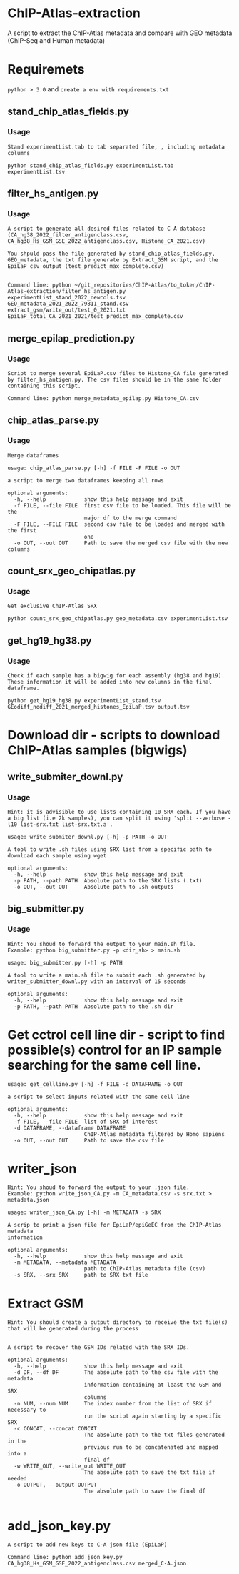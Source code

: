 # ChIP-Atlas-extraction
A script to extract the ChIP-Atlas metadata and compare with GEO metadata (ChIP-Seq and Human metadata)

# Requiremets

```python > 3.0``` and ```create a env with requirements.txt```

## stand_chip_atlas_fields.py

### Usage

```
Stand experimentList.tab to tab separated file, , including metadata columns

python stand_chip_atlas_fields.py experimentList.tab experimentList.tsv
```


## filter_hs_antigen.py

### Usage

```
A script to generate all desired files related to C-A database (CA_hg38_2022_filter_antigenclass.csv, CA_hg38_Hs_GSM_GSE_2022_antigenclass.csv, Histone_CA_2021.csv) 

You shpuld pass the file generated by stand_chip_atlas_fields.py, GEO_metadata, the txt file generate by Extract_GSM script, and the EpiLaP csv output (test_predict_max_complete.csv)


Command line: python ~/git_repositories/ChIP-Atlas/to_token/ChIP-Atlas-extraction/filter_hs_antigen.py experimentList_stand_2022_newcols.tsv GEO_metadata_2021_2022_79811_stand.csv extract_gsm/write_out/test_0_2021.txt EpiLaP_total_CA_2021_2021/test_predict_max_complete.csv
```

## merge_epilap_prediction.py
### Usage

```
Script to merge several EpiLaP.csv files to Histone_CA file generated by filter_hs_antigen.py. The csv files should be in the same folder containing this script.

Command line: python merge_metadata_epilap.py Histone_CA.csv

```

## chip_atlas_parse.py

### Usage

```
Merge dataframes

usage: chip_atlas_parse.py [-h] -f FILE -F FILE -o OUT

a script to merge two dataframes keeping all rows

optional arguments:
  -h, --help            show this help message and exit
  -f FILE, --file FILE  first csv file to be loaded. This file will be the
                        major df to the merge command
  -F FILE, --FILE FILE  second csv file to be loaded and merged with the first
                        one
  -o OUT, --out OUT     Path to save the merged csv file with the new columns
```

## count_srx_geo_chipatlas.py

### Usage

```
Get exclusive ChIP-Atlas SRX

python count_srx_geo_chipatlas.py geo_metadata.csv experimentList.tsv
```


## get_hg19_hg38.py

### Usage

```
Check if each sample has a bigwig for each assembly (hg38 and hg19). These information it will be added into new columns in the final dataframe.

python get_hg19_hg38.py experimentList_stand.tsv GEodiff_nodiff_2021_merged_histones_EpiLaP.tsv output.tsv
```

# Download dir - scripts to download ChIP-Atlas samples (bigwigs)

## write_submiter_downl.py

### Usage

```
Hint: it is advisible to use lists containing 10 SRX each. If you have a big list (i.e 2k samples), you can split it using 'split --verbose -l10 list-srx.txt list-srx.txt.a'.

usage: write_submiter_downl.py [-h] -p PATH -o OUT

A tool to write .sh files using SRX list from a specific path to download each sample using wget

optional arguments:
  -h, --help            show this help message and exit
  -p PATH, --path PATH  Absolute path to the SRX lists (.txt)
  -o OUT, --out OUT     Absolute path to .sh outputs
  ```

## big_submitter.py

### Usage

```
Hint: You shoud to forward the output to your main.sh file. 
Example: python big_submitter.py -p <dir_sh> > main.sh

usage: big_submitter.py [-h] -p PATH

A tool to write a main.sh file to submit each .sh generated by
writer_submitter_downl.py with an interval of 15 seconds

optional arguments:
  -h, --help            show this help message and exit
  -p PATH, --path PATH  Absolute path to the .sh dir
  ```


  # Get cctrol cell line dir - script to find possible(s) control for an IP sample searching for the same cell line.

```
usage: get_cellline.py [-h] -f FILE -d DATAFRAME -o OUT

a script to select inputs related with the same cell line

optional arguments:
  -h, --help            show this help message and exit
  -f FILE, --file FILE  list of SRX of interest
  -d DATAFRAME, --dataframe DATAFRAME
                        ChIP-Atlas metadata filtered by Homo sapiens
  -o OUT, --out OUT     Path to save the csv file

  ``` 

  # writer_json

```
Hint: You shoud to forward the output to your .json file. 
Example: python write_json_CA.py -m CA_metadata.csv -s srx.txt > metadata.json

usage: writer_json_CA.py [-h] -m METADATA -s SRX

A scrip to print a json file for EpiLaP/epiGeEC from the ChIP-Atlas metadata
information

optional arguments:
  -h, --help            show this help message and exit
  -m METADATA, --metadata METADATA
                        path to ChIP-Atlas metadata file (csv)
  -s SRX, --srx SRX     path to SRX txt file
  ```

# Extract GSM

```
Hint: You should create a output directory to receive the txt file(s) that will be generated during the process


A script to recover the GSM IDs related with the SRX IDs.

optional arguments:
  -h, --help            show this help message and exit
  -d DF, --df DF        The absolute path to the csv file with the metadata
                        information containing at least the GSM and SRX
                        columns
  -n NUM, --num NUM     The index number from the list of SRX if necessary to
                        run the script again starting by a specific SRX
  -c CONCAT, --concat CONCAT
                        The absolute path to the txt files generated in the
                        previous run to be concatenated and mapped into a
                        final df
  -w WRITE_OUT, --write_out WRITE_OUT
                        The absolute path to save the txt file if needed
  -o OUTPUT, --output OUTPUT
                        The absolute path to save the final df


```

# add_json_key.py

```
A script to add new keys to C-A json file (EpiLaP)

Command line: python add_json_key.py CA_hg38_Hs_GSM_GSE_2022_antigenclass.csv merged_C-A.json
```
